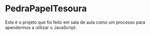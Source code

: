 # PedraPapelTesoura

Este é o projeto que foi feito em sala de aula como um processo para apendermos a utilizar o JavaScript.
